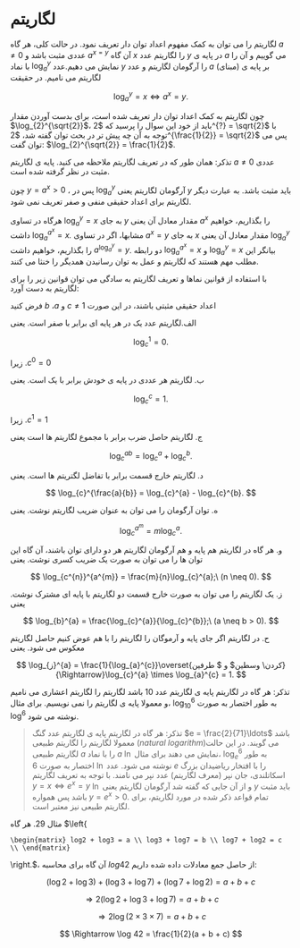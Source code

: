 # لگاریتم

لگاریتم را می توان به کمک مفهوم اعداد توان دار تعریف نمود. در حالت کلی، هر گاه $a \neq 0$ عددی مثبت باشد و $a^{x = y}$ آن گاه $x$ را لگاریتم عدد $y$ در پایه ی $a$ می گوییم و آن را با نماد $\log_{a}^{y}$ نمایش می دهیم.عدد $y$ را آرگومان لگاریتم و عدد $a$ بر پایه ی (مبنای) لگاریتم می نامیم. در حقیقت

$$
\log_{a}^{y} = x \Leftrightarrow a^{x} = y.
$$

چون لگاریتم به کمک اعداد توان دار تعریف شده است، برای بدست آوردن مقدار $\log_{2}^{\sqrt{2}}$، باید از خود این سوال را پرسید که $2^{?} = \sqrt{2}$ با توجه به آن چه پیش تر در بحث توان گفته شد، $2^{\frac{1}{2}} = \sqrt{2}$ پس می توان گفت: $\log_{2}^{\sqrt{2}} = \frac{1}{2}$.

تذکر: همان طور که در تعریف لگاریتم ملاحظه می کنید. پایه ی لگاریتم $a \neq 0$ عددی مثبت در نظر گرفته شده است.

چون $y = a^{x} > 0$ ، پس در $\log_{a}^{y}$ آرگومان لگاریتم یعنی $y$ باید مثبت باشد. به عبارت دیگر لگاریتم برای اعداد حقیقی منفی و صفر تعریف نمی شود.

هرگاه در تساوی $\log_{a}^{y} = x$ به جای $y$ مقدار معادل آن یعنی $a^{x}$ را بگذاریم، خواهیم داشت $\log_{a}^{a^{x}} = x$*.* مشابها، اگر در تساوی $a^{x} = y$ به جای $x$ مقدار معادل آن یعنی $\log_{a}^{y}$ را بگذاریم، خواهیم داشت $a^{\log_{a}^{y}} = y$. دو رابطه $\log_{a}^{a^{x}} = x$ و $\log_{a}^{y} = x$ بیانگر این مطلب مهم هستند که لگاریتم و عمل به توان رسانیدن همدیگر را خنثا می کنند.

با استفاده از قوانین نماها و تعریف لگاریتم به سادگی می توان قوانین زیر را برای لگاریتم به دست آورد:

فرض کنید $b\ ،a$ و $c \neq 1$ اعداد حقیقی مثبتی باشند، در این صورت

الف.لگاریتم عدد یک در هر پایه ای برابر با صفر است. یعنی

$$
\log_{c}^{1} = 0.
$$

زیرا $.c^{0} = 0$

ب. لگاریتم هر عددی در پایه ی خودش برابر با یک است. یعنی

$$
\log_{c}^{c} = 1.
$$

زیرا $.c^{1} = 1$

ج. لگاریتم حاصل ضرب برابر با مجموع لگاریتم ها است یعنی

$$
\log_{c}^{ab} = \log_{c}^{a} + \log_{c}^{b}.
$$

د. لگاریتم خارج قسمت برابر با تفاضل لگتریتم ها است. یعنی

$$
\log_{c}^{\frac{a}{b}} = \log_{c}^{a} - \log_{c}^{b}.
$$

ه. توان آرگومان را می توان به عنوان ضریب لگاریتم نوشت. یعنی

$$
\log_{c}^{a^{m}} = m\log_{c}^{a}.
$$

و. هر گاه در لگاریتم هم پایه و هم آرگومان لگاریتم هر دو دارای توان باشند، آن گاه این توان ها را می توان به صورت یک ضریب کسری نوشت. یعنی

$$
\log_{c^{n}}^{a^{m}} = \frac{m}{n}\log_{c}^{a};\ (n \neq 0).
$$

ز. یک لگاریتم را می توان به صورت خارج قسمت دو لگاریتم با پایه ای مشترک نوشت. یعنی

$$
\log_{b}^{a} = \frac{\log_{c}^{a}}{\log_{c}^{b}};\ (a \neq b > 0).
$$

ح. در لگاریتم اگر جای پایه و آرموگان را لگاریتم را با هم عوض کنیم حاصل لگاریتم معکوس می شود. یعنی

$$
\log_{ز}^{a} = \frac{1}{\log_{a}^{c}}\overset{کردن\ وسطین$ و $ طرفین}{\Rightarrow}\log_{c}^{a} \times \log_{a}^{c} = 1.
$$

تذکر: هر گاه در لگاریتم پایه ی لگاریتم عدد 10 باشد لگاریتم را لگاریتم اعشاری می نامیم و معمولا پایه ی لگاریتم را نمی نویسیم. برای مثال، $\log_{10}^{6}$ به طور اختصار به صورت $\log^{6}$ نوشته می شود.

> تذکر: هر گاه در لگاریتم پایه ی لگاریتم عدد گنگ $e = \frac{2}{71}\ldots$ باشد معمولا لگاریتم را لگاریتم طبیعی $(natural\ logarithm)$می گویند. در این حالت لگاریتم طبیعی $a$ را با نماد $a$ $\ln$ نمایش می دهند برای مثال، $\log_{e}^{6}$ به طور اختصار به صورت $6$ $\ln$ نوشته می شود. عدد $e$ را با افتخار ریاضیدان بزرگ اسکاتلندی، جان نپر (معرف لگاریتم) عدد نپر می نامند. با توجه به تعریف لگاریتم $y = x \Leftrightarrow e^{x} = y$ $\ln$ و از آن جایی که گفته شد آرگومان لگاریتم یعنی $y$ باید مثبت باشد پس همواره $y = e^{x} > 0$. تمام قواعد ذکر شده در مورد لگاریتم، برای لگاریتم طبیعی نیز معتبر است.

مثال 29. هر گاه \$\\left{

```{=tex}
\begin{matrix} log2 + log3 = a \\ log3 + log7 = b \\ log7 + log2 = c \\ \end{matrix}
```

\right.\$، آن گاه برای محاسبه $log42$ از حاصل جمع معادلات داده شده داریم:

$$
\left( \log 2 + \log 3 \right) + \left( \log 3 + \log 7 \right) + \left( \log 7 + \log 2 \right) = a + b + c
$$

$$
\Rightarrow 2\left( \log 2 + \log 3 + \log 7 \right) = a + b + c
$$

$$
\Rightarrow 2\log(2 \times 3 \times 7) = a + b + c
$$

$$
\Rightarrow \log 42 = \frac{1}{2}(a + b + c)
$$